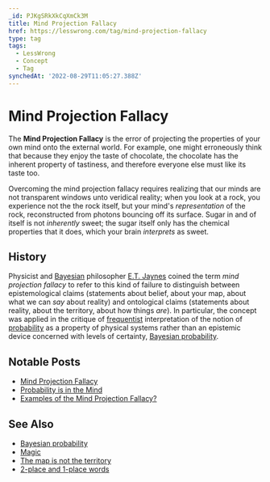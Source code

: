 ```yaml
---
_id: PJKgSRkXkCqXmCk3M
title: Mind Projection Fallacy
href: https://lesswrong.com/tag/mind-projection-fallacy
type: tag
tags:
  - LessWrong
  - Concept
  - Tag
synchedAt: '2022-08-29T11:05:27.388Z'
---
```

# Mind Projection Fallacy

The **Mind Projection Fallacy** is the error of projecting the properties of your own mind onto the external world. For example, one might erroneously think that because they enjoy the taste of chocolate, the chocolate has the inherent property of tastiness, and therefore everyone else must like its taste too.

Overcoming the mind projection fallacy requires realizing that our minds are not transparent windows unto veridical reality; when you look at a rock, you experience not the the rock itself, but your mind's *representation* of the rock, reconstructed from photons bouncing off its surface. Sugar in and of itself is not *inherently* sweet; the sugar itself only has the chemical properties that it does, which your brain *interprets* as sweet.

History
-------

Physicist and [Bayesian](https://lessestwrong.com/tag/bayesianism) philosopher [E.T. Jaynes](https://en.wikipedia.org/wiki/Edwin_Thompson_Jaynes) coined the term *mind projection fallacy* to refer to this kind of failure to distinguish between epistemological claims (statements about belief, about your map, about what we can *say* about reality) and ontological claims (statements about reality, about the territory, about how things *are*). In particular, the concept was applied in the critique of [frequentist](https://en.wikipedia.org/wiki/Frequentist_inference) interpretation of the notion of [probability](https://wiki.lesswrong.com/wiki/probability) as a property of physical systems rather than an epistemic device concerned with levels of certainty, [Bayesian probability](https://lessestwrong.com/tag/bayesian-probability).

Notable Posts
-------------

*   [Mind Projection Fallacy](https://lessestwrong.com/lw/oi/mind_projection_fallacy/)
*   [Probability is in the Mind](https://lessestwrong.com/lw/oj/probability_is_in_the_mind/)
*   [Examples of the Mind Projection Fallacy?](https://lessestwrong.com/lw/8tv/examples_of_the_mind_projection_fallacy/)

See Also
--------

*   [Bayesian probability](https://lessestwrong.com/tag/bayesian-probability)
*   [Magic](https://lessestwrong.com/tag/magic)
*   [The map is not the territory](https://lessestwrong.com/tag/the-map-is-not-the-territory)
*   [2-place and 1-place words](https://lessestwrong.com/tag/2-place-and-1-place-words)